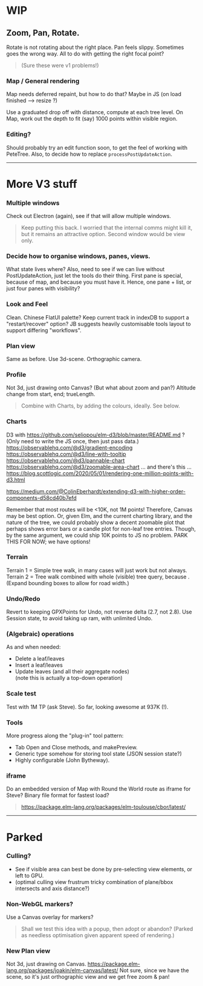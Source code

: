 

# WIP

## Zoom, Pan, Rotate.
Rotate is not rotating about the right place.
Pan feels slippy. Sometimes goes the wrong way. 
All to do with getting the right focal point?
> (Sure these were v1 problems!)

### Map / General rendering

Map needs deferred repaint, but how to do that?
Maybe in JS (on load finished --> resize ?)

Use a graduated drop off with distance, compute at each tree level.
On Map, work out the depth to fit (say) 1000 points within visible region.

### Editing?
Should probably try an edit function soon, to get the feel of working with PeteTree.
Also, to decide how to replace `processPostUpdateAction`.

---

# More V3 stuff

### Multiple windows
Check out Electron (again), see if that will allow multiple windows.
> Keep putting this back. I worried that the internal comms might kill it,
> but it remains an attractive option.
> Second window would be view only.

### Decide how to organise windows, panes, views.
What state lives where?
Also, need to see if we can live without PostUpdateAction, just let the tools do their thing.
First pane is special, because of map, and because you must have it.
Hence, one pane + list, or just four panes with visibility?

### Look and Feel
Clean.
Chinese FlatUI palette?
Keep current track in indexDB to support a "restart/recover" option?
JB suggests heavily customisable tools layout to support differing "workflows".

### Plan view
Same as before. Use 3d-scene. Orthographic camera.

### Profile
Not 3d, just drawing onto Canvas?
(But what about zoom and pan?)
Altitude change from start, end; trueLength.
> Combine with Charts, by adding the colours, ideally. See below.

### Charts
D3 with https://github.com/seliopou/elm-d3/blob/master/README.md ?
(Only need to write the JS once, then just pass data.)
https://observablehq.com/@d3/gradient-encoding
https://observablehq.com/@d3/line-with-tooltip
https://observablehq.com/@d3/pannable-chart
https://observablehq.com/@d3/zoomable-area-chart
... and there's this ... https://blog.scottlogic.com/2020/05/01/rendering-one-million-points-with-d3.html

https://medium.com/@ColinEberhardt/extending-d3-with-higher-order-components-d58cd40b7efd

Remember that most routes will be <10K, not 1M points!
Therefore, Canvas may be best option.
Or, given Elm, and the current charting library, and the nature of the tree, we could probably
show a decent zoomable plot that perhaps shows error bars or a candle plot for non-leaf tree entries.
Though, by the same argument, we could ship 10K points to JS no problem.
PARK THIS FOR NOW; we have options!

### Terrain
Terrain 1 = Simple tree walk, in many cases will just work but not always.
Terrain 2 = Tree walk combined with whole (visible) tree query, because <loops>.
(Expand bounding boxes to allow for road width.)

### Undo/Redo
Revert to keeping GPXPoints for Undo, not reverse delta (2.7, not 2.8).
Use Session state, to avoid taking up ram, with unlimited Undo.

### (Algebraic) operations
As and when needed:
- Delete a leaf/leaves
- Insert a leaf/leaves
- Update leaves (and all their aggregate nodes)  
  (note this is actually a top-down operation)

### Scale test
Test with 1M TP (ask Steve).
So far, looking awesome at 937K (!).

### Tools
More progress along the "plug-in" tool pattern:
- Tab Open and Close methods, and makePreview.
- Generic type somehow for storing tool state (JSON session state?)
- Highly configurable (John Bytheway).

### iframe
Do an embedded version of Map with Round the World route as iframe for Steve?
Binary file format for fastest load?
> https://package.elm-lang.org/packages/elm-toulouse/cbor/latest/

---

# Parked

### Culling?
- See if visible area can best be done by pre-selecting view elements, or left to GPU.
- (optimal culling view frustrum tricky combination of plane/bbox intersects and axis distance?)

### Non-WebGL markers?
Use a Canvas overlay for markers?
> Shall we test this idea with a popup, then adopt or abandon?
(Parked as needless optimisation given apparent speed of rendering.)

### New Plan view
Not 3d, just drawing on Canvas.
https://package.elm-lang.org/packages/joakin/elm-canvas/latest/
Not sure, since we have the scene, so it's just orthographic view and we get free zoom & pan!


